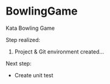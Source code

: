 # BowlingGame
Kata Bowling Game

Step realized:

1. Project & Git environment created...

Next step: 

* Create unit test
